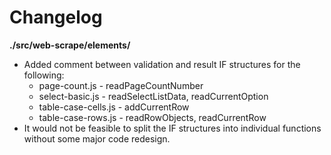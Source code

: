 # Changelog

**./src/web-scrape/elements/**
* Added comment between validation and result IF structures for the following:
	* page-count.js - readPageCountNumber
	* select-basic.js - readSelectListData, readCurrentOption
	* table-case-cells.js - addCurrentRow
	* table-case-rows.js - readRowObjects, readCurrentRow
* It would not be feasible to split the IF structures into individual functions without some major code redesign.
